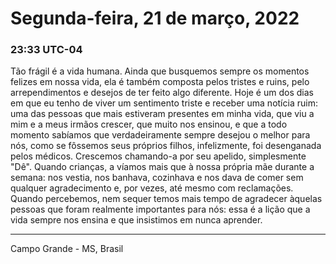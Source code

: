 # Segunda-feira, 21 de março, 2022

### 23:33 UTC-04

Tão frágil é a vida humana. Ainda que busquemos sempre os momentos felizes em nossa
vida, ela é também composta pelos tristes e ruins, pelo arrependimentos e desejos
de ter feito algo diferente. Hoje é um dos dias em que eu tenho de viver um sentimento
triste e receber uma notícia ruim: uma das pessoas que mais estiveram presentes
em minha vida, que viu a mim e a meus irmãos crescer, que muito nos ensinou, e que
a todo momento sabíamos que verdadeiramente sempre desejou o melhor para nós, como
se fôssemos seus próprios filhos, infelizmente, foi desenganada pelos médicos. Crescemos
chamando-a por seu apelido, simplesmente "Dê". Quando crianças, a víamos mais que
à nossa própria mãe durante a semana: nos vestia, nos banhava, cozinhava e nos dava
de comer sem qualquer agradecimento e, por vezes, até mesmo com reclamações. Quando
percebemos, nem sequer temos mais tempo de agradecer àquelas pessoas que foram realmente
importantes para nós: essa é a lição que a vida sempre nos ensina e que insistimos
em nunca aprender.

---

Campo Grande - MS, Brasil
